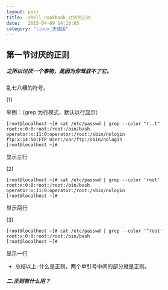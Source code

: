 ```yaml
---
layout: post
title:  shell_cookbook_讨厌的正则
date:   2015-04-09 14:10:05
category: "linux_天使团"
---
```

<h2>第一节讨厌的正则</h2>

<h5>之所以讨厌一个事物，是因为你驾驭不了它。</h5>

<p>乱七八糟的符号。</p>
(1)
   
举例：（grep  为行模式，默认以行显示）

<pre><code>[root@localhost ~]# cat /etc/passwd | grep --color "r..t"
root:x:0:0:root:/root:/bin/bash
operator:x:11:0:operator:/root:/sbin/nologin
ftp:x:14:50:FTP User:/var/ftp:/sbin/nologin
[root@localhost ~]# 
</code></pre>

<p>显示三行</p>

(2)
<pre><code>[root@localhost ~]# cat /etc/passwd | grep --color 'root'
root:x:0:0:root:/root:/bin/bash
operator:x:11:0:operator:/root:/sbin/nologin
[root@localhost ~]#
</code></pre>
<p>显示两行</p>
(3)
<pre><code>[root@localhost ~]# cat /etc/passwd | grep --color '^root'
root:x:0:0:root:/root:/bin/bash
[root@localhost ~]#
</code></pre>
<p>显示一行 </p> 

*	总结以上`:`什么是正则，两个单引号中间的部分就是正则。 

<h5>二.正则有什么用？<h5>
